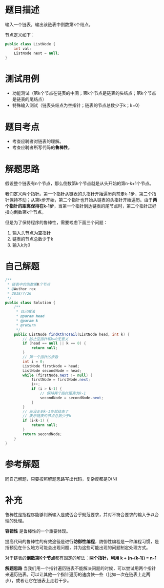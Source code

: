 # 题目描述
输入一个链表，输出该链表中倒数第k个结点。

节点定义如下：
```Java
public class ListNode {
    int val;
    ListNode next = null;
}
```
# 测试用例
* 功能测试（第k个节点在链表的中间；第k个节点是链表的头结点；第k个节点是链表的尾结点）
* 特殊输入测试（链表头结点为空指针；链表的节点总数少于k；k=0）

# 题目考点
* 考查应聘者对链表的理解。
* 考查应聘者所写代码的**鲁棒性**。

# 解题思路
假设整个链表有n个节点，那么倒数第k个节点就是从头开始的第n-k+1个节点。

我们定义两个指针。第一个指针从链表的头指针开始遍历向前走k-1步，第二个指针保持不动；从第k步开始，第二个指针也开始从链表的头指针开始遍历。由于**两个指针的距离保持在k-1步**，当第一个指针到达链表的尾节点时，第二个指针正好指向倒数第k个节点。

但是为了保持程序的鲁棒性，需要考虑下面三个问题：
1. 输入头节点为空指针
2. 链表的节点总数少于k
3. 输入k为0

# 自己解题
```Java
/**
 * 链表中的倒数第K个节点
 * @Author rex
 * 2018/7/26
 */
public class Solution {
    /**
     * 自己解法
     * @param head
     * @param k
     * @return
     */
    public ListNode findKthToTail(ListNode head, int k) {
        // 防止空指针和k=0无意义
        if (head == null || k == 0) {
            return null;
        }
        // 第一个指针的步数
        int i = 0;
        ListNode firstNode = head;
        ListNode secondNode = head;
        while (firstNode.next != null) {
            firstNode = firstNode.next;
            i++;
            if (i > k-1) {
                // 保持两个指针距离为k-1
                secondNode = secondNode.next;
            }
        }
        // 还没走到k-1步就结束了
        // 表示链表的节点总数少于k
        if (i<k-1) {
            return null;
        }
        return secondNode;
    }
}
```
# 参考解题
同自己解题，只要按照解题思路写出代码，复杂度都是O(N)
# 补充
鲁棒性是指程序能够判断输入是或否合乎规范要求，并对不符合要求的输入予以合理的处理。

**容错性** 是鲁棒性的一个重要体现。

提高代码的鲁棒性的有效途径是进行**防御性编程**，防御性编程是一种编程习惯，是指预见在什么地方可能会出现问题，并为这些可能出现的问题制定处理方式。

对于链表的**倒数第K个节点**都有固定的解法：**两个指针，利用 k + (n-(k-1)) = n-1**

**解题思路**
当我们用一个指针遍历链表不能解决问题的时候，可以尝试用两个指针来遍历链表。可以让其他一个指针遍历的速度快一些（比如一次在链表上走两步），或者让它在链表上走若干步。
